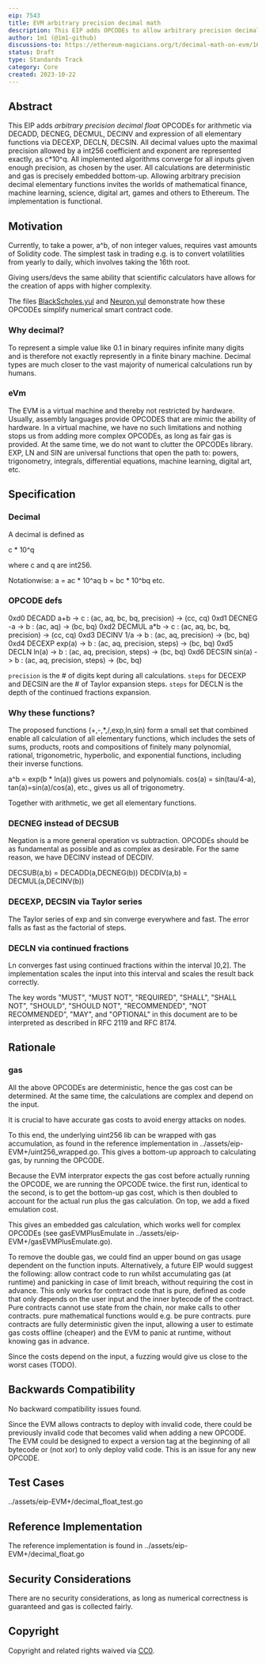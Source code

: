 ```yaml
---
eip: 7543
title: EVM arbitrary precision decimal math
description: This EIP adds OPCODEs to allow arbitrary precision decimal float calculation of all elementary functions with precise gas enumeration.
author: 1m1 (@1m1-github)
discussions-to: https://ethereum-magicians.org/t/decimal-math-on-evm/16194
status: Draft
type: Standards Track
category: Core
created: 2023-10-22
---
```



## Abstract

This EIP adds *arbitrary precision decimal float* OPCODEs for arithmetic via DECADD, DECNEG, DECMUL, DECINV and expression of all elementary functions via DECEXP, DECLN, DECSIN. All decimal values upto the maximal precision allowed by a int256 coefficient and exponent are represented exactly, as c*10^q. All implemented algorithms converge for all inputs given enough precision, as chosen by the user. All calculations are deterministic and gas is precisely embedded bottom-up. Allowing arbitrary precision decimal elementary functions invites the worlds of mathematical finance, machine learning, science, digital art, games and others to Ethereum. The implementation is functional.

## Motivation

Currently, to take a power, a^b, of non integer values, requires vast amounts of Solidity code.
The simplest task in trading e.g. is to convert volatilities from yearly to daily, which involves taking the 16th root.

Giving users/devs the same ability that scientific calculators have allows for the creation of apps with higher complexity.

The files [BlackScholes.yul](../assets/eip-7543/BlackScholes.yul) and [Neuron.yul](../assets/eip-7543/Neuron.yul) demonstrate how these OPCODEs simplify numerical smart contract code.

### Why decimal?

To represent a simple value like 0.1 in binary requires infinite many digits and is therefore not exactly represently in a finite binary machine. Decimal types are much closer to the vast majority of numerical calculations run by humans.

### eVm

The EVM is a virtual machine and thereby not restricted by hardware. Usually, assembly languages provide OPCODES that are mimic the ability of hardware. In a virtual machine, we have no such limitations and nothing stops us from adding more complex OPCODEs, as long as fair gas is provided. At the same time, we do not want to clutter the OPCODEs library. EXP, LN and SIN are universal functions that open the path to: powers, trigonometry, integrals, differential equations, machine learning, digital art, etc.

## Specification

### Decimal

A decimal is defined as

c * 10^q

where c and q are int256.

Notationwise:
a = ac * 10^aq
b = bc * 10^bq
etc.

### OPCODE defs

0xd0 DECADD a+b -> c    : (ac, aq, bc, bq, precision) -> (cc, cq)
0xd1 DECNEG  -a -> b    : (ac, aq) -> (bc, bq)
0xd2 DECMUL a*b -> c    : (ac, aq, bc, bq, precision) -> (cc, cq)
0xd3 DECINV 1/a -> b    : (ac, aq, precision) -> (bc, bq)
0xd4 DECEXP exp(a) -> b : (ac, aq, precision, steps) -> (bc, bq)
0xd5 DECLN   ln(a) -> b : (ac, aq, precision, steps) -> (bc, bq)
0xd6 DECSIN sin(a) -> b : (ac, aq, precision, steps) -> (bc, bq)

`precision` is the # of digits kept during all calculations. `steps` for DECEXP and DECSIN are the # of Taylor expansion steps. `steps` for DECLN is the depth of the continued fractions expansion.

### Why these functions?

The proposed functions (+,-,*,/,exp,ln,sin) form a small set that combined enable all calculation of all elementary functions, which includes the sets of sums, products, roots and compositions of finitely many polynomial, rational, trigonometric, hyperbolic, and exponential functions, including their inverse functions.

a^b = exp(b * ln(a)) gives us powers and polynomials.
cos(a) = sin(tau/4-a), tan(a)=sin(a)/cos(a), etc., gives us all of trigonometry.

Together with arithmetic, we get all elementary functions.

### DECNEG instead of DECSUB

Negation is a more general operation vs subtraction. OPCODEs should be as fundamental as possible and as complex as desirable.
For the same reason, we have DECINV instead of DECDIV.

DECSUB(a,b) = DECADD(a,DECNEG(b))
DECDIV(a,b) = DECMUL(a,DECINV(b))

### DECEXP, DECSIN via Taylor series

The Taylor series of exp and sin converge everywhere and fast. The error falls as fast as the factorial of steps.

### DECLN via continued fractions

Ln converges fast using continued fractions within the interval ]0,2]. The implementation scales the input into this interval and scales the result back correctly.


The key words "MUST", "MUST NOT", "REQUIRED", "SHALL", "SHALL NOT", "SHOULD", "SHOULD NOT", "RECOMMENDED", "NOT RECOMMENDED", "MAY", and "OPTIONAL" in this document are to be interpreted as described in RFC 2119 and RFC 8174.

## Rationale

### gas

All the above OPCODEs are deterministic, hence the gas cost can be determined. At the same time, the calculations are complex and depend on the input.

It is crucial to have accurate gas costs to avoid energy attacks on nodes.

To this end, the underlying uint256 lib can be wrapped with gas accumulation, as found in the reference implementation in ../assets/eip-EVM+/uint256_wrapped.go. This gives a bottom-up approach to calculating gas, by running the OPCODE.

Because the EVM interprator expects the gas cost before actually running the OPCODE, we are running the OPCODE twice. the first run, identical to the second, is to get the bottom-up gas cost, which is then doubled to account for the actual run plus the gas calculation. On top, we add a fixed emulation cost.

This gives an embedded gas calculation, which works well for complex OPCODEs (see gasEVMPlusEmulate in ../assets/eip-EVM+/gasEVMPlusEmulate.go).

To remove the double gas, we could find an upper bound on gas usage dependent on the function inputs.
Alternatively, a future EIP would suggest the following: allow contract code to run whilst accumulating gas (at runtime) and panicking in case of limit breach, without requiring the cost in advance. This only works for contract code that is pure, defined as code that only depends on the user input and the inner bytecode of the contract. Pure contracts cannot use state from the chain, nor make calls to other contracts. pure mathematical functions would e.g. be pure contracts. pure contracts are fully deterministic given the input, allowing a user to estimate gas costs offline (cheaper) and the EVM to panic at runtime, without knowing gas in advance.

Since the costs depend on the input, a fuzzing would give us close to the worst cases (TODO).

## Backwards Compatibility

No backward compatibility issues found.

Since the EVM allows contracts to deploy with invalid code, there could be previously invalid code that becomes valid when adding a new OPCODE. The EVM could be designed to expect a version tag at the beginning of all bytecode or (not xor) to only deploy valid code. This is an issue for any new OPCODE.

## Test Cases

../assets/eip-EVM+/decimal_float_test.go

## Reference Implementation

The reference implementation is found in ../assets/eip-EVM+/decimal_float.go

## Security Considerations

There are no security considerations, as long as numerical correctness is guaranteed and gas is collected fairly.

## Copyright

Copyright and related rights waived via [CC0](../LICENSE.md).
